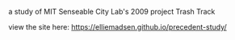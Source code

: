 a study of MIT Senseable City Lab's 2009 project Trash Track

view the site here:
https://elliemadsen.github.io/precedent-study/
